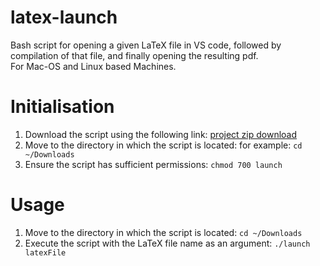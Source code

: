 # latex-launch
Bash script for opening a given LaTeX file in VS code, followed by compilation of that file, and finally opening the resulting pdf.<br/>
For Mac-OS and Linux based Machines.

# Initialisation
1. Download the script using the following link: [project zip download](https://github.com/tmcowley/latex-launch/archive/master.zip)
2. Move to the directory in which the script is located: for example: `cd ~/Downloads`
3. Ensure the script has sufficient permissions: `chmod 700 launch`

# Usage
1. Move to the directory in which the script is located: `cd ~/Downloads`
2. Execute the script with the LaTeX file name as an argument: `./launch latexFile`<br/>
